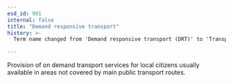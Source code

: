```yaml
---
esd_id: 901
internal: false
title: "Demand responsive transport"
history: >-
  Term name changed from 'Demand responsive transport (DRT)' to 'Transport - demand responsive transport ' in version 3.00. Name changed to 'Demand responsive transport' in version 4.00.

---
```


Provision of on demand transport services for local citizens usually available in areas not covered by main public transport routes.

